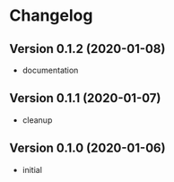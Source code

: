 # Changelog


## Version 0.1.2 (2020-01-08)

- documentation



## Version 0.1.1 (2020-01-07)

- cleanup



## Version 0.1.0 (2020-01-06)

- initial